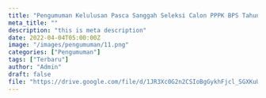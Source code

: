 ```yaml
---
title: "Pengumuman Kelulusan Pasca Sanggah Seleksi Calon PPPK BPS Tahun 2022"
meta_title: ""
description: "this is meta description"
date: 2022-04-04T05:00:00Z
image: "/images/pengumuman/11.png"
categories: ["Pengumuman"]
tags: ["Terbaru"]
author: "Admin"
draft: false
file: "https://drive.google.com/file/d/1JR3Xc0G2n2CSIoBgGykhFjcl_SGXKuU7/preview"
---
```

